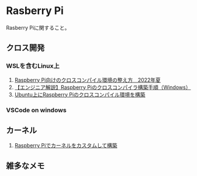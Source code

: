 # Rasberry Pi
  Rasberry Piに関すること。



## クロス開発
  
### WSLを含むLinux上
  1. <a href="https://eel3.hatenablog.com/entry/2022/08/15/180203" target="_blank">Raspberry Pi向けのクロスコンパイル環境の整え方　2022年夏</a>	
  1. <a href="https://www.radical-dreamer.com/programming/raspberry-cross-c-for-win/#index_id4" target="_blank">【エンジニア解説】Raspberry Piのクロスコンパイラ構築手順（Windows）</a>	
  1. <a href="https://samori.hateblo.jp/entry/2021/12/26/180116" target="_blank">Ubuntu上にRaspberry Piのクロスコンパイル環境を構築</a>	



### VSCode on windows

## カーネル
  1. <a href="https://karaage.hatenadiary.jp/entry/2015/10/07/073000" target="_blank">Raspberry Piでカーネルをカスタムして構築</a>	


## 雑多なメモ
